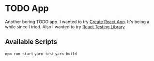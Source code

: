 # TODO App
Another boring TODO app. I wanted to try [Create React App](https://github.com/facebook/create-react-app).
It's being a while since I tried. Also I wanted to try [React Testing Library](https://testing-library.com/)

## Available Scripts
`npm run start`
`yarn test`
`yarn build`

